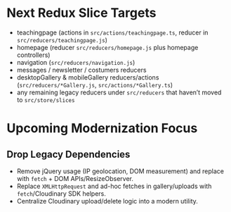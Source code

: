 # Next Redux Slice Targets
- teachingpage (actions in `src/actions/teachingpage.ts`, reducer in `src/reducers/teachingpage.js`)
- homepage (reducer `src/reducers/homepage.js` plus homepage controllers)
- navigation (`src/reducers/navigation.js`)
- messages / newsletter / costumers reducers
- desktopGallery & mobileGallery reducers/actions (`src/reducers/*Gallery.js`, `src/actions/*Gallery.ts`)
- any remaining legacy reducers under `src/reducers` that haven’t moved to `src/store/slices`

# Upcoming Modernization Focus
## Drop Legacy Dependencies
- Remove jQuery usage (IP geolocation, DOM measurement) and replace with `fetch` + DOM APIs/ResizeObserver.
- Replace `XMLHttpRequest` and ad-hoc fetches in gallery/uploads with `fetch`/Cloudinary SDK helpers.
- Centralize Cloudinary upload/delete logic into a modern utility.
